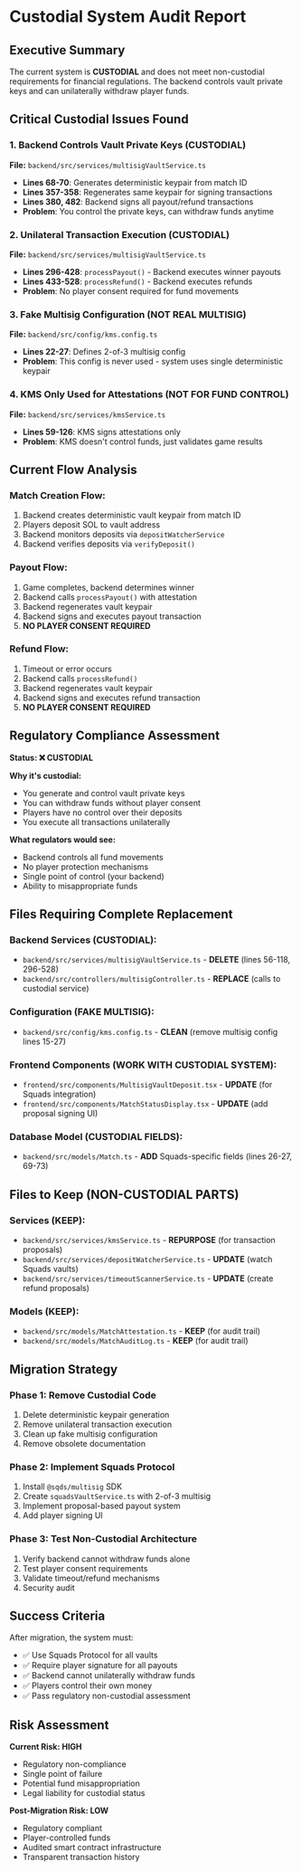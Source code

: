 # Custodial System Audit Report

## Executive Summary

The current system is **CUSTODIAL** and does not meet non-custodial requirements for financial regulations. The backend controls vault private keys and can unilaterally withdraw player funds.

## Critical Custodial Issues Found

### 1. **Backend Controls Vault Private Keys** (CUSTODIAL)
**File:** `backend/src/services/multisigVaultService.ts`
- **Lines 68-70**: Generates deterministic keypair from match ID
- **Lines 357-358**: Regenerates same keypair for signing transactions
- **Lines 380, 482**: Backend signs all payout/refund transactions
- **Problem**: You control the private keys, can withdraw funds anytime

### 2. **Unilateral Transaction Execution** (CUSTODIAL)
**File:** `backend/src/services/multisigVaultService.ts`
- **Lines 296-428**: `processPayout()` - Backend executes winner payouts
- **Lines 433-528**: `processRefund()` - Backend executes refunds
- **Problem**: No player consent required for fund movements

### 3. **Fake Multisig Configuration** (NOT REAL MULTISIG)
**File:** `backend/src/config/kms.config.ts`
- **Lines 22-27**: Defines 2-of-3 multisig config
- **Problem**: This config is never used - system uses single deterministic keypair

### 4. **KMS Only Used for Attestations** (NOT FOR FUND CONTROL)
**File:** `backend/src/services/kmsService.ts`
- **Lines 59-126**: KMS signs attestations only
- **Problem**: KMS doesn't control funds, just validates game results

## Current Flow Analysis

### Match Creation Flow:
1. Backend creates deterministic vault keypair from match ID
2. Players deposit SOL to vault address
3. Backend monitors deposits via `depositWatcherService`
4. Backend verifies deposits via `verifyDeposit()`

### Payout Flow:
1. Game completes, backend determines winner
2. Backend calls `processPayout()` with attestation
3. Backend regenerates vault keypair
4. Backend signs and executes payout transaction
5. **NO PLAYER CONSENT REQUIRED**

### Refund Flow:
1. Timeout or error occurs
2. Backend calls `processRefund()`
3. Backend regenerates vault keypair
4. Backend signs and executes refund transaction
5. **NO PLAYER CONSENT REQUIRED**

## Regulatory Compliance Assessment

**Status: ❌ CUSTODIAL**

**Why it's custodial:**
- You generate and control vault private keys
- You can withdraw funds without player consent
- Players have no control over their deposits
- You execute all transactions unilaterally

**What regulators would see:**
- Backend controls all fund movements
- No player protection mechanisms
- Single point of control (your backend)
- Ability to misappropriate funds

## Files Requiring Complete Replacement

### Backend Services (CUSTODIAL):
- `backend/src/services/multisigVaultService.ts` - **DELETE** (lines 56-118, 296-528)
- `backend/src/controllers/multisigController.ts` - **REPLACE** (calls to custodial service)

### Configuration (FAKE MULTISIG):
- `backend/src/config/kms.config.ts` - **CLEAN** (remove multisig config lines 15-27)

### Frontend Components (WORK WITH CUSTODIAL SYSTEM):
- `frontend/src/components/MultisigVaultDeposit.tsx` - **UPDATE** (for Squads integration)
- `frontend/src/components/MatchStatusDisplay.tsx` - **UPDATE** (add proposal signing UI)

### Database Model (CUSTODIAL FIELDS):
- `backend/src/models/Match.ts` - **ADD** Squads-specific fields (lines 26-27, 69-73)

## Files to Keep (NON-CUSTODIAL PARTS)

### Services (KEEP):
- `backend/src/services/kmsService.ts` - **REPURPOSE** (for transaction proposals)
- `backend/src/services/depositWatcherService.ts` - **UPDATE** (watch Squads vaults)
- `backend/src/services/timeoutScannerService.ts` - **UPDATE** (create refund proposals)

### Models (KEEP):
- `backend/src/models/MatchAttestation.ts` - **KEEP** (for audit trail)
- `backend/src/models/MatchAuditLog.ts` - **KEEP** (for audit trail)

## Migration Strategy

### Phase 1: Remove Custodial Code
1. Delete deterministic keypair generation
2. Remove unilateral transaction execution
3. Clean up fake multisig configuration
4. Remove obsolete documentation

### Phase 2: Implement Squads Protocol
1. Install `@sqds/multisig` SDK
2. Create `squadsVaultService.ts` with 2-of-3 multisig
3. Implement proposal-based payout system
4. Add player signing UI

### Phase 3: Test Non-Custodial Architecture
1. Verify backend cannot withdraw funds alone
2. Test player consent requirements
3. Validate timeout/refund mechanisms
4. Security audit

## Success Criteria

After migration, the system must:
- ✅ Use Squads Protocol for all vaults
- ✅ Require player signature for all payouts
- ✅ Backend cannot unilaterally withdraw funds
- ✅ Players control their own money
- ✅ Pass regulatory non-custodial assessment

## Risk Assessment

**Current Risk: HIGH**
- Regulatory non-compliance
- Single point of failure
- Potential fund misappropriation
- Legal liability for custodial status

**Post-Migration Risk: LOW**
- Regulatory compliant
- Player-controlled funds
- Audited smart contract infrastructure
- Transparent transaction history
